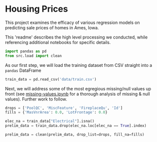 # Housing Prices
This project examines the efficacy of various regression models on predicting sale prices of homes in Ames, Iowa. 

This 'readme' describes the high level processing we conducted, while referencing additional notebooks for specific details. 


```python
import pandas as pd
from src.load import clean

```

As our first step, we will load the training dataset from CSV straight into a `pandas` DataFrame


```python
train_data = pd.read_csv('data/train.csv')
```

Next, we will address some of the most egregious missing/null values up front (see [missing-values.ipynb](notebooks/missing-values.ipynb) for a thorough analysis of missing & null values). Further work to follow.  


```python
drops = ['PoolQC', 'MiscFeature', 'FireplaceQu', 'Id']
fills = {'MasVnrArea': 0.0, 'LotFrontage': 0.0}

elec_na = train_data["Electrical"].isna()
prelim_data = train_data.drop(elec_na.loc[elec_na == True].index)

prelim_data = clean(prelim_data, drop_list=drops, fill_na=fills)
```


```python

```
